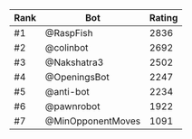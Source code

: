 Rank|Bot|Rating
---|---|---
#1|@RaspFish|2836
#2|@colinbot|2692
#3|@Nakshatra3|2502
#4|@OpeningsBot|2247
#5|@anti-bot|2234
#6|@pawnrobot|1922
#7|@MinOpponentMoves|1091
